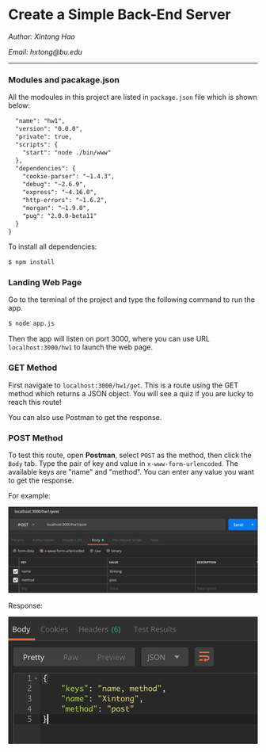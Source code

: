 # Create a Simple Back-End Server

_Author: Xintong Hao_

_Email: hxtong@bu.edu_

---

[//]: # (Image References)
[image1]: ./archive/post_demo1.png "post demo1"
[image2]: ./archive/post_demo2.png "post demo2"

### Modules and pacakage.json

All the modoules in this project are listed in `package.json` file which is shown below:

```json{
  "name": "hw1",
  "version": "0.0.0",
  "private": true,
  "scripts": {
    "start": "node ./bin/www"
  },
  "dependencies": {
    "cookie-parser": "~1.4.3",
    "debug": "~2.6.9",
    "express": "~4.16.0",
    "http-errors": "~1.6.2",
    "morgan": "~1.9.0",
    "pug": "2.0.0-beta11"
  }
}
```

To install all dependencies:

```sh
$ npm install 
```

### Landing Web Page

Go to the terminal of the project and type the following command to run the app.

```sh
$ node app.js
```
Then the app will listen on port 3000, where you can use URL `localhost:3000/hw1` to launch the web page.

### GET Method

First navigate to `localhost:3000/hw1/get`. This is a route using the GET method which returns a JSON object. You will see a quiz if you are lucky to reach this route!

You can also use Postman to get the response.

### POST Method

To test this route, open **Postman**, select `POST` as the method, then click the `Body` tab. Type the pair of key and value in `x-www-form-urlencoded`. The available keys are "name" and "method". You can enter any value you want to get the response. 

For example:

![alt text][image1]

Response:

![alt text][image2]
